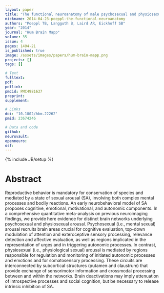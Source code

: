 ```yaml
---
layout: paper
title: "The functional neuroanatomy of male psychosexual and physiosexual arousal: a quantitative meta-analysis."
nickname: 2014-04-23-poeppl-the-functional-neuroanatomy
authors: "Poeppl TB, Langguth B, Laird AR, Eickhoff SB"
year: "2014"
journal: "Hum Brain Mapp"
volume: 35
issue: 4
pages: 1404-21
is_published: true
image: /assets/images/papers/hum-brain-mapp.png
projects: []
tags: []

# Text
fulltext:
pdf:
pdflink:
pmcid: PMC4981637
preprint:
supplement:

# Links
doi: "10.1002/hbm.22262"
pmid: 23674246

# Data and code
github:
neurovault:
openneuro:
osf:
---
```

{% include JB/setup %}

# Abstract

Reproductive behavior is mandatory for conservation of species and mediated by a state of sexual arousal (SA), involving both complex mental processes and bodily reactions. An early neurobehavioral model of SA proposes cognitive, emotional, motivational, and autonomic components. In a comprehensive quantitative meta-analysis on previous neuroimaging findings, we provide here evidence for distinct brain networks underlying psychosexual and physiosexual arousal. Psychosexual (i.e., mental sexual) arousal recruits brain areas crucial for cognitive evaluation, top-down modulation of attention and exteroceptive sensory processing, relevance detection and affective evaluation, as well as regions implicated in the representation of urges and in triggering autonomic processes. In contrast, physiosexual (i.e., physiological sexual) arousal is mediated by regions responsible for regulation and monitoring of initiated autonomic processes and emotions and for somatosensory processing. These circuits are interconnected by subcortical structures (putamen and claustrum) that provide exchange of sensorimotor information and crossmodal processing between and within the networks. Brain deactivations may imply attenuation of introspective processes and social cognition, but be necessary to release intrinsic inhibition of SA.
